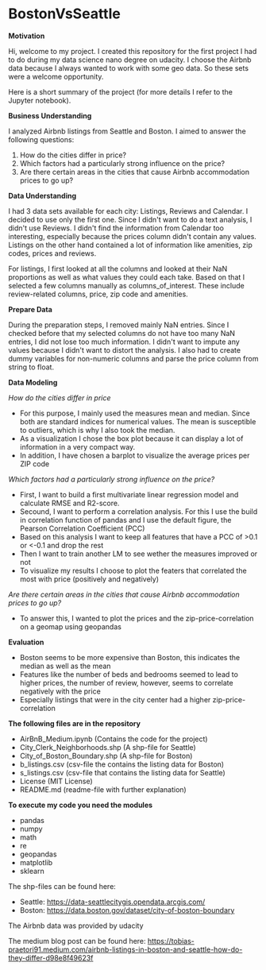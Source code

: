 # BostonVsSeattle

**Motivation**

Hi, welcome to my project. I created this repository for the first project I had to do during my data science nano degree on udacity. I choose the Airbnb data because I always wanted to work with some geo data. So these sets were a welcome opportunity.

Here is a short summary of the project (for more details I refer to the Jupyter notebook).

**Business Understanding**

I analyzed Airbnb listings from Seattle and Boston. I aimed to answer the following questions:
  1. How do the cities differ in price?
  2. Which factors had a particularly strong influence on the price?
  3. Are there certain areas in the cities that cause Airbnb accommodation prices to go up?

**Data Understanding**

I had 3 data sets available for each city: Listings, Reviews and Calendar. I decided to use only the first one.         Since I didn't want to do a text analysis, I didn't use Reviews. I didn't find the information from Calendar too    interesting, especially because the prices column didn't contain any values. Listings on the other hand contained a lot of information like amenities, zip codes, prices and reviews. 

For listings, I first looked at all the columns and looked at their NaN proportions as well as what values they could each take. Based on that I selected a few columns manually as columns_of_interest. These include review-related columns, price, zip code and amenities.

**Prepare Data**

During the preparation steps, I removed mainly NaN entries. Since I checked before that my selected columns do not have too many NaN entries, I did not lose too much information. I didn't want to impute any values because I didn't want to distort the analysis. I also had to create dummy variables for non-numeric columns and parse the price column from string to float.

**Data Modeling**

*How do the cities differ in price*
- For this purpose, I mainly used the measures mean and median. Since both are standard indices for numerical values. The mean is susceptible to outliers, which is why I also took the median.
- As a visualization I chose the box plot because it can display a lot of information in a very compact way.
- In addition, I have chosen a barplot to visualize the average prices per ZIP code
  
*Which factors had a particularly strong influence on the price?*
- First, I want to build a first multivariate linear regression model and calculate RMSE and R2-score. 
- Secound, I want to perform a correlation analysis. For this I use the build in correlation function of pandas and I use the default figure, the Pearson Correlation Coefficient (PCC)
- Based on this analysis I want to keep all features that have a PCC of >0.1 or <-0.1 and drop the rest
- Then I want to train another LM to see wether the measures improved or not
- To visualize my results I choose to plot the featers that correlated the most with price (positively and negatively)

*Are there certain areas in the cities that cause Airbnb accommodation prices to go up?*
- To answer this, I wanted to plot the prices and the zip-price-correlation on a geomap using geopandas

**Evaluation**
- Boston seems to be more expensive than Boston, this indicates the median as well as the mean
- Features like the number of beds and bedrooms seemed to lead to higher prices, the number of review, however, seems to correlate negatively with the price
- Especially listings that were in the city center had a higher zip-price-correlation

**The following files are in the repository**
- AirBnB_Medium.ipynb (Contains the code for the project)
- City_Clerk_Neighborhoods.shp (A shp-file for Seattle)
- City_of_Boston_Boundary.shp (A shp-file for Boston)
- b_listings.csv (csv-file the contains the listing data for Boston)
- s_listings.csv (csv-file that contains the listing data for Seattle)
- License (MIT License)
- README.md (readme-file with further explanation)

**To execute my code you need the modules**
- pandas
- numpy
- math
- re
- geopandas
- matplotlib
- sklearn

The shp-files can be found here:
- Seattle: https://data-seattlecitygis.opendata.arcgis.com/
- Boston: https://data.boston.gov/dataset/city-of-boston-boundary

The Airbnb data was provided by udacity

The medium blog post can be found here: https://tobias-praetori91.medium.com/airbnb-listings-in-boston-and-seattle-how-do-they-differ-d98e8f49623f
